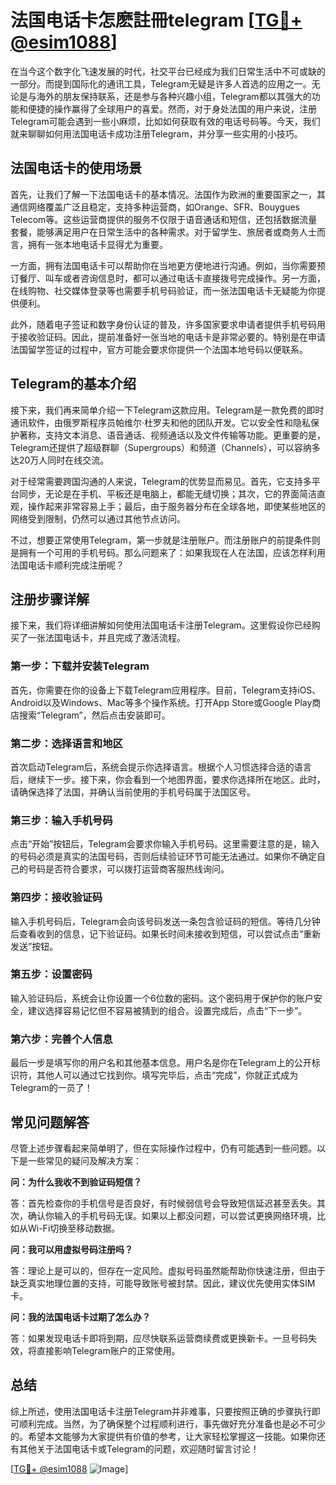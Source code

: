 # 法国电话卡怎麽註冊telegram [[TG💪+ @esim1088](https://t.me/s/esim1088)]

在当今这个数字化飞速发展的时代，社交平台已经成为我们日常生活中不可或缺的一部分。而提到国际化的通讯工具，Telegram无疑是许多人首选的应用之一。无论是与海外的朋友保持联系，还是参与各种兴趣小组，Telegram都以其强大的功能和便捷的操作赢得了全球用户的喜爱。然而，对于身处法国的用户来说，注册Telegram可能会遇到一些小麻烦，比如如何获取有效的电话号码等。今天，我们就来聊聊如何用法国电话卡成功注册Telegram，并分享一些实用的小技巧。

## 法国电话卡的使用场景

首先，让我们了解一下法国电话卡的基本情况。法国作为欧洲的重要国家之一，其通信网络覆盖广泛且稳定，支持多种运营商，如Orange、SFR、Bouygues Telecom等。这些运营商提供的服务不仅限于语音通话和短信，还包括数据流量套餐，能够满足用户在日常生活中的各种需求。对于留学生、旅居者或商务人士而言，拥有一张本地电话卡显得尤为重要。

一方面，拥有法国电话卡可以帮助你在当地更方便地进行沟通。例如，当你需要预订餐厅、叫车或者咨询信息时，都可以通过电话卡直接拨号完成操作。另一方面，在线购物、社交媒体登录等也需要手机号码验证，而一张法国电话卡无疑能为你提供便利。

此外，随着电子签证和数字身份认证的普及，许多国家要求申请者提供手机号码用于接收验证码。因此，提前准备好一张当地的电话卡是非常必要的。特别是在申请法国留学签证的过程中，官方可能会要求你提供一个法国本地号码以便联系。

## Telegram的基本介绍

接下来，我们再来简单介绍一下Telegram这款应用。Telegram是一款免费的即时通讯软件，由俄罗斯程序员帕维尔·杜罗夫和他的团队开发。它以安全性和隐私保护著称，支持文本消息、语音通话、视频通话以及文件传输等功能。更重要的是，Telegram还提供了超级群聊（Supergroups）和频道（Channels），可以容纳多达20万人同时在线交流。

对于经常需要跨国沟通的人来说，Telegram的优势显而易见。首先，它支持多平台同步，无论是在手机、平板还是电脑上，都能无缝切换；其次，它的界面简洁直观，操作起来非常容易上手；最后，由于服务器分布在全球各地，即使某些地区的网络受到限制，仍然可以通过其他节点访问。

不过，想要正常使用Telegram，第一步就是注册账户。而注册账户的前提条件则是拥有一个可用的手机号码。那么问题来了：如果我现在人在法国，应该怎样利用法国电话卡顺利完成注册呢？

## 注册步骤详解

接下来，我们将详细讲解如何使用法国电话卡注册Telegram。这里假设你已经购买了一张法国电话卡，并且完成了激活流程。

### 第一步：下载并安装Telegram

首先，你需要在你的设备上下载Telegram应用程序。目前，Telegram支持iOS、Android以及Windows、Mac等多个操作系统。打开App Store或Google Play商店搜索“Telegram”，然后点击安装即可。

### 第二步：选择语言和地区

首次启动Telegram后，系统会提示你选择语言。根据个人习惯选择合适的语言后，继续下一步。接下来，你会看到一个地图界面，要求你选择所在地区。此时，请确保选择了法国，并确认当前使用的手机号码属于法国区号。

### 第三步：输入手机号码

点击“开始”按钮后，Telegram会要求你输入手机号码。这里需要注意的是，输入的号码必须是真实的法国号码，否则后续验证环节可能无法通过。如果你不确定自己的号码是否符合要求，可以拨打运营商客服热线询问。

### 第四步：接收验证码

输入手机号码后，Telegram会向该号码发送一条包含验证码的短信。等待几分钟后查看收到的信息，记下验证码。如果长时间未接收到短信，可以尝试点击“重新发送”按钮。

### 第五步：设置密码

输入验证码后，系统会让你设置一个6位数的密码。这个密码用于保护你的账户安全，建议选择容易记忆但不容易被猜到的组合。设置完成后，点击“下一步”。

### 第六步：完善个人信息

最后一步是填写你的用户名和其他基本信息。用户名是你在Telegram上的公开标识符，其他人可以通过它找到你。填写完毕后，点击“完成”，你就正式成为Telegram的一员了！

## 常见问题解答

尽管上述步骤看起来简单明了，但在实际操作过程中，仍有可能遇到一些问题。以下是一些常见的疑问及解决方案：

**问：为什么我收不到验证码短信？**

答：首先检查你的手机信号是否良好，有时候弱信号会导致短信延迟甚至丢失。其次，确认你输入的手机号码无误。如果以上都没问题，可以尝试更换网络环境，比如从Wi-Fi切换至移动数据。

**问：我可以用虚拟号码注册吗？**

答：理论上是可以的，但存在一定风险。虚拟号码虽然能帮助你快速注册，但由于缺乏真实地理位置的支持，可能导致账号被封禁。因此，建议优先使用实体SIM卡。

**问：我的法国电话卡过期了怎么办？**

答：如果发现电话卡即将到期，应尽快联系运营商续费或更换新卡。一旦号码失效，将直接影响Telegram账户的正常使用。

## 总结

综上所述，使用法国电话卡注册Telegram并非难事，只要按照正确的步骤执行即可顺利完成。当然，为了确保整个过程顺利进行，事先做好充分准备也是必不可少的。希望本文能够为大家提供有价值的参考，让大家轻松掌握这一技能。如果你还有其他关于法国电话卡或Telegram的问题，欢迎随时留言讨论！

[[TG💪+ @esim1088](https://t.me/s/esim1088) ![Image](https://i.postimg.cc/4NQfJmqS/Snipaste-2025-05-13-00-14-12.png)]